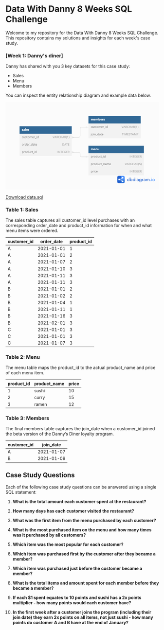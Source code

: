 # Data With Danny 8 Weeks SQL Challenge

Welcome to my repository for the Data With Danny 8 Weeks SQL Challenge. This repository contains my solutions and insights for each week's case study.


### [Week 1: Danny's diner]



Danny has shared with you 3 key datasets for this case study:
- Sales
- Menu
- Members

You can inspect the entity relationship diagram and example data below.

![alt text](er_diagram.png)

[Download data.sql](./data.sql)


### Table 1: Sales
The sales table captures all customer_id level purchases with an corresponding order_date and product_id information for when and what menu items were ordered.

| customer_id | order_date | product_id |
|-------------|------------|------------|
| A           | 2021-01-01 | 1          |
| A           | 2021-01-01 | 2          |
| A           | 2021-01-07 | 2          |
| A           | 2021-01-10 | 3          |
| A           | 2021-01-11 | 3          |
| A           | 2021-01-11 | 3          |
| B           | 2021-01-01 | 2          |
| B           | 2021-01-02 | 2          |
| B           | 2021-01-04 | 1          |
| B           | 2021-01-11 | 1          |
| B           | 2021-01-16 | 3          |
| B           | 2021-02-01 | 3          |
| C           | 2021-01-01 | 3          |
| C           | 2021-01-01 | 3          |
| C           | 2021-01-07 | 3          |






### Table 2: Menu
The menu table maps the product_id to the actual product_name and price of each menu item.

| product_id | product_name | price |
|------------|---------------|-------|
| 1          | sushi         | 10    |
| 2          | curry         | 15    |
| 3          | ramen         | 12    |


### Table 3: Members
The final members table captures the join_date when a customer_id joined the beta version of the Danny’s Diner loyalty program.

| customer_id | join_date   |
|-------------|-------------|
| A           | 2021-01-07  |
| B           | 2021-01-09  |




## Case Study Questions

Each of the following case study questions can be answered using a single SQL statement:

1. **What is the total amount each customer spent at the restaurant?**

2. **How many days has each customer visited the restaurant?**

3. **What was the first item from the menu purchased by each customer?**

4. **What is the most purchased item on the menu and how many times was it purchased by all customers?**

5. **Which item was the most popular for each customer?**

6. **Which item was purchased first by the customer after they became a member?**

7. **Which item was purchased just before the customer became a member?**

8. **What is the total items and amount spent for each member before they became a member?**

9. **If each $1 spent equates to 10 points and sushi has a 2x points multiplier - how many points would each customer have?**

10. **In the first week after a customer joins the program (including their join date) they earn 2x points on all items, not just sushi - how many points do customer A and B have at the end of January?**
